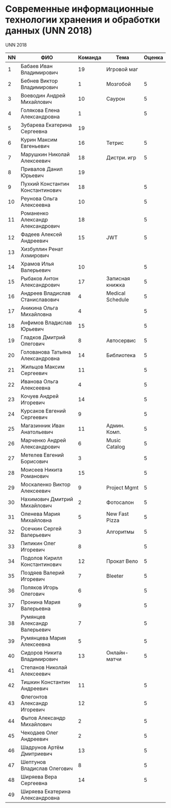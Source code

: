 # Современные информационные технологии хранения и обработки данных (UNN 2018)

UNN 2018

| NN  | ФИО                               | Команда   | Тема             | Оценка          |
| --- | --------------------------------- | --------- | ---------------- | ----------------|
| 1   | Бабаев Иван Владимирович          | 19        | Игровой маг      |                 |
| 2   | Бебнев Виктор Владимирович        | 1         | Мозгобой         | 5               |
| 3   | Воеводин Андрей Михайлович        | 10        | Саурон           | 5               |
| 4   | Голякова Елена Александровна      | 1         |                  | 5               |
| 5   | Зубарева Екатерина Сергеевна      | 19        |                  |                 |
| 6   | Курин Максим Евгеньевич           | 16        | Тетрис           | 5               |
| 7   | Марушкин Николай Алексеевич       | 18        | Дистри. игр      | 5               |
| 8   | Привалов Данил Юрьевич            | 19        |                  |                 |
| 9   | Пухкий Константин Константинович  | 18        |                  | 5               |
| 10  | Реунова Ольга Алексеевна          | 10        |                  | 5               |
| 11  | Романенко Александр Александрович | 18        |                  | 5               |
| 12  | Фадеев Алексей Андреевич          | 15        | JWT              | 5               |
| 13  | Хизбуллин Ренат Ахмирович         |           |                  |                 |
| 14  | Храмов Илья Валерьевич            | 10        |                  | 5               |
| 15  | Рыбаков Антон Александрович       | 17        | Записная книжка  | 5               |
| 16  | Андреев Владислав Станиславович   | 4         | Medical Schedule | 5               |
| 17  | Аникина Ольга Михайловна          | 4         |                  | 5               |
| 18  | Анфимов Владислав Юрьевич         | 15        |                  | 5               |
| 19  | Гладков Дмитрий Олегович          | 8         | Автосервис       | 5               |
| 20  | Голованова Татьяна Александровна  | 14        | Библиотека       | 5               |
| 21  | Жильцов Максим Сергеевич          | 11        |                  | 5               |
| 22  | Иванова Ольга Алексеевна          | 4         |                  | 5               |
| 23  | Кочуев Андрей Игоревич            | 14        |                  | 5               |
| 24  | Курсаков Евгений Сергеевич        | 9         |                  | 5               |
| 25  | Магазинник Иван Анатольевич       | 11        | Админ. Комп.     | 5               |
| 26  | Марченко Андрей Александрович     | 6         | Music Catalog    | 5               |
| 27  | Метелев Евгений Борисович         | 3         |                  | 5               |
| 28  | Моисеев Никита Романович          | 15        |                  | 5               |
| 29  | Москаленко Виктор Алексеевич      | 9         | Project Mgmt     | 5               |
| 30  | Нахимович Дмитрий Михайлович      | 2         | Фотосалон        | 5               |
| 31  | Оленева Мария Михайловна          | 5         | New Fast Pizza   | 5               |
| 32  | Осечкин Сергей Валерьевич         | 3         | Алгоритмы        | 5               |
| 33  | Пипикин Олег Игоревич             | 8         |                  | 5               |
| 34  | Подолов Кирилл Константинович     | 12        | Прокат Вело      | 5               |
| 35  | Поздяев Валерий Игоревич          | 7         | Bleeter          | 5               |
| 36  | Поляков Игорь Олегович            | 6         |                  | 5               |
| 37  | Пронина Мария Валерьевна          | 9         |                  | 5               |
| 38  | Румянцев Александр Валерьевич     | 7         |                  | 5               |
| 39  | Румянцева Мария Алексеевна        | 5         |                  | 5               |
| 40  | Сидоров Никита Владимирович       | 13        | Онлайн-матчи     | 5               |
| 41  | Степанов Николай Алексеевич       |           |                  |                 |
| 42  | Тишкин Константин Андреевич       | 11        |                  | 5               |
| 43  | Флегонтов Александр Игоревич      | 12        |                  | 5               |
| 44  | Фытов Александр Михайлович        | 2         |                  | 5               |
| 45  | Чекодаев Олег Андреевич           | 2         |                  | 5               |
| 46  | Шадрунов Артём Дмитриевич         | 13        |                  | 5               |
| 47  | Шептунов Владислав Олегович       | 8         |                  | 5               |
| 48  | Ширяева Вера Сергеевна            | 14        |                  | 5               |
| 49  | Ширяева Екатерина Александровна   |           |                  |                 |
